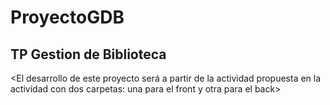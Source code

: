 # ProyectoGDB

## TP Gestion de Biblioteca

<El desarrollo de este proyecto será a partir de la actividad propuesta en la actividad con dos carpetas: una para el front y otra para el back>

